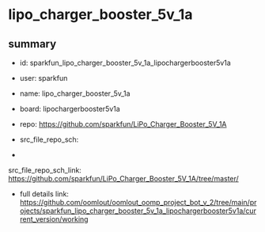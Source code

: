 # lipo_charger_booster_5v_1a
 
## summary 
* id: sparkfun_lipo_charger_booster_5v_1a_lipochargerbooster5v1a
* user: sparkfun
* name: lipo_charger_booster_5v_1a
* board: lipochargerbooster5v1a
* repo: https://github.com/sparkfun/LiPo_Charger_Booster_5V_1A



* src_file_repo_sch: 
*
 src_file_repo_sch_link: https://github.com/sparkfun/LiPo_Charger_Booster_5V_1A/tree/master/
* full details link: https://github.com/oomlout/oomlout_oomp_project_bot_v_2/tree/main/projects/sparkfun_lipo_charger_booster_5v_1a_lipochargerbooster5v1a/current_version/working  






